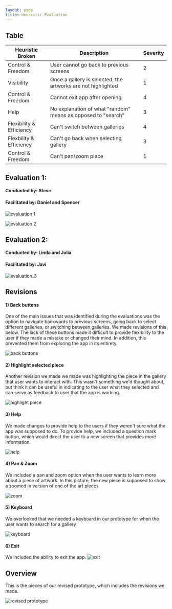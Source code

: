 ```yaml
---
layout: page
title: Heuristic Evaluation
---
```


## Table

Heuristic Broken | Description | Severity
---------------- | ----------- | ----------
Control & Freedom | User cannot go back to previous screens  | 2
Visibility | Once a gallery is selected, the artworks are not highlighted | 1
Control & Freedom | Cannot exit app after opening | 4
Help | No explanation of what "random" means as opposed to "search" | 3
Flexibility & Efficiency | Can't switch between galleries | 4
Flexbility & Efficiency | Can't go back when selecting gallery | 3
Control & Freedom | Can't pan/zoom piece | 1


## Evaluation 1:
#### Conducted by: Steve
#### Facilitated by: Daniel and Spencer

![evaluation 1](img/heuristic_eval/HE1.jpg)

![evaluation 2](img/heuristic_eval/HE2.jpg)


## Evaluation 2:
#### Conducted by: Linda and Julia
#### Facilitated by: Javi

![evaluation_3](img/heuristic_eval/heuristic_eval_3.jpg)

## Revisions

#### 1) Back buttons

One of the main issues that was identified during the evaluations was the option to navigate backwards to previous screens, going back to select different galleries, or switching between galleries. We made revisions of this below. The lack of these buttons made it difficult to provide flexibility to the user if they made a mistake or changed their mind. In addition, this prevented them from exploring the app in its entirety.

![back buttons](img/heuristic_eval/new_back_buttons.jpg)


#### 2) Highlight selected piece

Another revision we made we made was highlighting the piece in the gallery that user wants to interact with. This wasn't something we'd thought about, but think it can be useful in indicating to the user what they selected and can serve as feedback to user that the app is working.

![highlight piece](img/heuristic_eval/new_highlight.jpg)


#### 3) Help 

We made changes to provide help to the users if they weren't sure what the app was supposed to do. To provide help, we included a question mark button, which would direct the user to a new screen that provides more information.

![help](img/heuristic_eval/new_help.jpg)


#### 4) Pan & Zoom
We included a pan and zoom option when the user wants to learn more about a piece of artwork. In this picture, the new piece is supposed to show a zoomed in version of one of the art pieces

![zoom](img/heuristic_eval/new_zoom.jpg)



#### 5) Keyboard
We overlooked that we needed a keyboard in our prototype for when the user wants to search for a gallery

![keyboard](img/heuristic_eval/new_keyboard.jpg)

#### 6) Exit

We included the ability to exit the app.
![exit](img/heuristic_eval/new_exit.jpg)

## Overview

This is the pieces of our revised prototype, which includes the revisions we made.

![revised prototype](img/heuristic_eval/new_overview.jpg)


